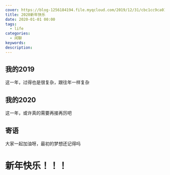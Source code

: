 ```yaml
---
cover: https://blog-1256184194.file.myqcloud.com/2019/12/31/cbc1cc9ca01fa.jpg
title: 2020新年快乐
date: 2020-01-01 00:00
tags:
  - life
categories:
  - 闲聊
keywords:
description:
---
```



## 我的2019

这一年，过得也是很复杂，跟往年一样复杂

## 我的2020

这一年，或许真的需要再接再厉吧

## 寄语

大家一起加油呀，最初的梦想还记得吗

# 新年快乐！！！